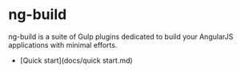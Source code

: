 # ng-build

ng-build is a suite of Gulp plugins dedicated to build your AngularJS applications with minimal efforts.

  * [Quick start](docs/quick start.md)
